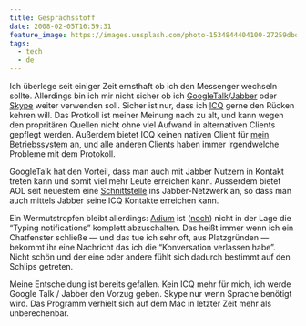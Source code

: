 ```yaml
---
title: Gesprächsstoff
date: 2008-02-05T16:59:31
feature_image: https://images.unsplash.com/photo-1534844404100-27259dbdc22c?ixlib=rb-0.3.5&q=80&fm=jpg&crop=entropy&cs=tinysrgb&w=1080&fit=max&ixid=eyJhcHBfaWQiOjExNzczfQ&s=374c8a40d825660460d9a193fca581a0
tags:
  - tech
  - de
---
```


Ich überlege seit einiger Zeit ernsthaft ob ich den Messenger wechseln sollte. Allerdings bin ich mir nicht sicher ob ich [GoogleTalk](http://talk.google.com)/[Jabber](http://www.jabber.org) oder [Skype](http://www.skype.com) weiter verwenden soll. Sicher ist nur, dass ich [ICQ](http://www.icq.com) gerne den Rücken kehren will. Das Protkoll ist meiner Meinung nach zu alt, und kann wegen den propritären Quellen nicht ohne viel Aufwand in alternativen Clients gepflegt werden. Außerdem bietet ICQ keinen nativen Client für [mein Betriebssystem](http://www.apple.com/macosx/) an, und alle anderen Clients haben immer irgendwelche Probleme mit dem Protokoll.

GoogleTalk hat den Vorteil, dass man auch mit Jabber Nutzern in Kontakt treten kann und somit viel mehr Leute erreichen kann. Ausserdem bietet AOL seit neuestem eine [Schnittstelle](http://wiki.jabber.org/index.php/AOL_Alpha) ins Jabber-Netzwerk an, so dass man auch mittels Jabber seine ICQ Kontakte erreichen kann.

Ein Wermutstropfen bleibt allerdings: [Adium](http://www.adiumx.com) ist ([noch](http://trac.adiumx.com/ticket/8082)) nicht in der Lage die “Typing notifications” komplett abzuschalten. Das heißt immer wenn ich ein Chatfenster schließe — und das tue ich sehr oft, aus Platzgründen — bekommt ihr eine Nachricht das ich die “Konversation verlassen habe”. Nicht schön und der eine oder andere fühlt sich dadurch bestimmt auf den Schlips getreten.

Meine Entscheidung ist bereits gefallen. Kein ICQ mehr für mich, ich werde Google Talk / Jabber den Vorzug geben. Skype nur wenn Sprache benötigt wird. Das Programm verhielt sich auf dem Mac in letzter Zeit mehr als unberechenbar.
